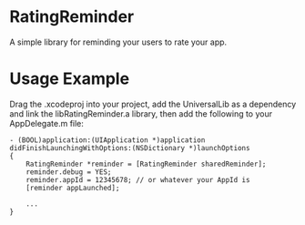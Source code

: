 RatingReminder
==============

A simple library for reminding your users to rate your app.

Usage Example
=============

Drag the .xcodeproj into your project, add the UniversalLib as a dependency and link the libRatingReminder.a library, then add the following to your AppDelegate.m file:

    - (BOOL)application:(UIApplication *)application didFinishLaunchingWithOptions:(NSDictionary *)launchOptions
    {
        RatingReminder *reminder = [RatingReminder sharedReminder];
        reminder.debug = YES;
        reminder.appId = 12345678; // or whatever your AppId is
        [reminder appLaunched];
        
        ...
    }
